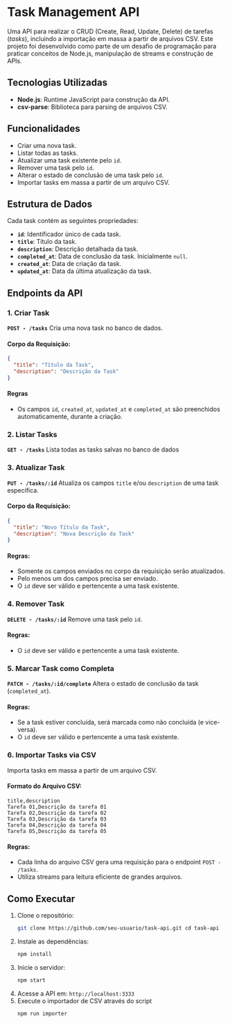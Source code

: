 # Task Management API

Uma API para realizar o CRUD (Create, Read, Update, Delete) de tarefas (_tasks_), incluindo a importação em massa a partir de arquivos CSV. Este projeto foi desenvolvido como parte de um desafio de programação para praticar conceitos de Node.js, manipulação de streams e construção de APIs.

## Tecnologias Utilizadas

- **Node.js**: Runtime JavaScript para construção da API.
- **csv-parse**: Biblioteca para parsing de arquivos CSV.

## Funcionalidades

- Criar uma nova task.
- Listar todas as tasks.
- Atualizar uma task existente pelo `id`.
- Remover uma task pelo `id`.
- Alterar o estado de conclusão de uma task pelo `id`.
- Importar tasks em massa a partir de um arquivo CSV.

## Estrutura de Dados

Cada task contém as seguintes propriedades:

- **`id`**: Identificador único de cada task.
- **`title`**: Título da task.
- **`description`**: Descrição detalhada da task.
- **`completed_at`**: Data de conclusão da task. Inicialmente `null`.
- **`created_at`**: Data de criação da task.
- **`updated_at`**: Data da última atualização da task.

## Endpoints da API

### 1. Criar Task

**`POST - /tasks`**
Cria uma nova task no banco de dados.

#### Corpo da Requisição:

```json
{
  "title": "Título da Task",
  "description": "Descrição da Task"
}
```

#### Regras

- Os campos `id`, `created_at`, `updated_at` e `completed_at` são preenchidos automaticamente, durante a criação.

### 2. Listar Tasks

**`GET - /tasks`**
Lista todas as tasks salvas no banco de dados

### 3. Atualizar Task

**`PUT - /tasks/:id`**
Atualiza os campos `title` e/ou `description` de uma task específica.

#### Corpo da Requisição:

```json
{
  "title": "Novo Título da Task",
  "description": "Nova Descrição da Task"
}
```

#### Regras:

- Somente os campos enviados no corpo da requisição serão atualizados.
- Pelo menos um dos campos precisa ser enviado.
- O `id` deve ser válido e pertencente a uma task existente.

### 4. Remover Task

**`DELETE - /tasks/:id`**
Remove uma task pelo `id`.

#### Regras:

- O `id` deve ser válido e pertencente a uma task existente.

### 5. Marcar Task como Completa

**`PATCH - /tasks/:id/complete`**
Altera o estado de conclusão da task (`completed_at`).

#### Regras:

- Se a task estiver concluída, será marcada como não concluída (e vice-versa).
- O `id` deve ser válido e pertencente a uma task existente.

### 6. Importar Tasks via CSV

Importa tasks em massa a partir de um arquivo CSV.

#### Formato do Arquivo CSV:

```csv
title,description
Tarefa 01,Descrição da tarefa 01
Tarefa 02,Descrição da tarefa 02
Tarefa 03,Descrição da tarefa 03
Tarefa 04,Descrição da tarefa 04
Tarefa 05,Descrição da tarefa 05
```

#### Regras:

- Cada linha do arquivo CSV gera uma requisição para o endpoint `POST - /tasks`.
- Utiliza streams para leitura eficiente de grandes arquivos.

## Como Executar

1. Clone o repositório:
   ```bash
   git clone https://github.com/seu-usuario/task-api.git cd task-api
   ```
2. Instale as dependências:
   ```bash
   npm install
   ```
3. Inicie o servidor:
   ```bash
   npm start
   ```
4. Acesse a API em: `http://localhost:3333`
5. Execute o importador de CSV através do script
   ```bash
   npm run importer
   ```
